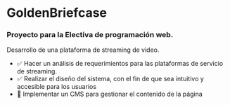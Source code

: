 # GoldenBriefcase
### Proyecto para la Electiva de programación web.
Desarrollo de una plataforma de streaming de video.
- :white_check_mark: Hacer un análisis de requerimientos para las plataformas de servicio de streaming.
- :white_check_mark: Realizar el diseño del sistema, con el fin de que sea intuitivo y accesible para los usuarios
- :white_square_button: Implementar un CMS para gestionar el contenido de la página  
